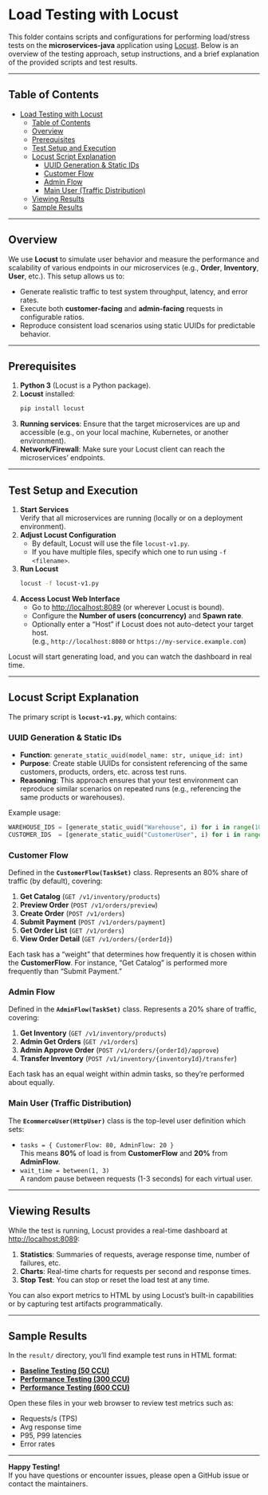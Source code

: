 # Load Testing with Locust

This folder contains scripts and configurations for performing load/stress tests on the **microservices-java** application using [Locust](https://locust.io/). Below is an overview of the testing approach, setup instructions, and a brief explanation of the provided scripts and test results.

---

## Table of Contents

- [Load Testing with Locust](#load-testing-with-locust)
  - [Table of Contents](#table-of-contents)
  - [Overview](#overview)
  - [Prerequisites](#prerequisites)
  - [Test Setup and Execution](#test-setup-and-execution)
  - [Locust Script Explanation](#locust-script-explanation)
    - [UUID Generation \& Static IDs](#uuid-generation--static-ids)
    - [Customer Flow](#customer-flow)
    - [Admin Flow](#admin-flow)
    - [Main User (Traffic Distribution)](#main-user-traffic-distribution)
  - [Viewing Results](#viewing-results)
  - [Sample Results](#sample-results)

---

## Overview

We use **Locust** to simulate user behavior and measure the performance and scalability of various endpoints in our microservices (e.g., **Order**, **Inventory**, **User**, etc.). This setup allows us to:

- Generate realistic traffic to test system throughput, latency, and error rates.
- Execute both **customer-facing** and **admin-facing** requests in configurable ratios.
- Reproduce consistent load scenarios using static UUIDs for predictable behavior.

---

## Prerequisites

1. **Python 3** (Locust is a Python package).
2. **Locust** installed:  
   ```bash
   pip install locust
   ```
3. **Running services**: Ensure that the target microservices are up and accessible (e.g., on your local machine, Kubernetes, or another environment).
4. **Network/Firewall**: Make sure your Locust client can reach the microservices’ endpoints.

---

## Test Setup and Execution

1. **Start Services**  
   Verify that all microservices are running (locally or on a deployment environment).
2. **Adjust Locust Configuration**  
   - By default, Locust will use the file `locust-v1.py`.
   - If you have multiple files, specify which one to run using `-f <filename>`.
3. **Run Locust**  
   ```bash
   locust -f locust-v1.py
   ```
4. **Access Locust Web Interface**  
   - Go to [http://localhost:8089](http://localhost:8089) (or wherever Locust is bound).
   - Configure the **Number of users (concurrency)** and **Spawn rate**.
   - Optionally enter a “Host” if Locust does not auto-detect your target host.  
     (e.g., `http://localhost:8080` or `https://my-service.example.com`)

Locust will start generating load, and you can watch the dashboard in real time.

---

## Locust Script Explanation

The primary script is **`locust-v1.py`**, which contains:

### UUID Generation & Static IDs

- **Function**: `generate_static_uuid(model_name: str, unique_id: int)`
- **Purpose**: Create stable UUIDs for consistent referencing of the same customers, products, orders, etc. across test runs.
- **Reasoning**: This approach ensures that your test environment can reproduce similar scenarios on repeated runs (e.g., referencing the same products or warehouses).

Example usage:
```python
WAREHOUSE_IDS = [generate_static_uuid("Warehouse", i) for i in range(100)]
CUSTOMER_IDS  = [generate_static_uuid("CustomerUser", i) for i in range(50)]
```

### Customer Flow

Defined in the **`CustomerFlow(TaskSet)`** class. Represents an 80% share of traffic (by default), covering:

1. **Get Catalog** (`GET /v1/inventory/products`)  
2. **Preview Order** (`POST /v1/orders/preview`)  
3. **Create Order** (`POST /v1/orders`)  
4. **Submit Payment** (`POST /v1/orders/payment`)  
5. **Get Order List** (`GET /v1/orders`)  
6. **View Order Detail** (`GET /v1/orders/{orderId}`)

Each task has a “weight” that determines how frequently it is chosen within the **CustomerFlow**. For instance, “Get Catalog” is performed more frequently than “Submit Payment.”

### Admin Flow

Defined in the **`AdminFlow(TaskSet)`** class. Represents a 20% share of traffic, covering:

1. **Get Inventory** (`GET /v1/inventory/products`)  
2. **Admin Get Orders** (`GET /v1/orders`)  
3. **Admin Approve Order** (`POST /v1/orders/{orderId}/approve`)  
4. **Transfer Inventory** (`POST /v1/inventory/{inventoryId}/transfer`)

Each task has an equal weight within admin tasks, so they’re performed about equally.

### Main User (Traffic Distribution)

The **`EcommerceUser(HttpUser)`** class is the top-level user definition which sets:

- `tasks = { CustomerFlow: 80, AdminFlow: 20 }`  
  This means **80%** of load is from **CustomerFlow** and **20%** from **AdminFlow**.
- `wait_time = between(1, 3)`  
  A random pause between requests (1-3 seconds) for each virtual user.

---

## Viewing Results

While the test is running, Locust provides a real-time dashboard at [http://localhost:8089](http://localhost:8089):

1. **Statistics**: Summaries of requests, average response time, number of failures, etc.
2. **Charts**: Real-time charts for requests per second and response times.
3. **Stop Test**: You can stop or reset the load test at any time.

You can also export metrics to HTML by using Locust’s built-in capabilities or by capturing test artifacts programmatically.

---

## Sample Results

In the `result/` directory, you’ll find example test runs in HTML format:

- **[Baseline Testing (50 CCU)](result/baseline-testing-50-ccu.html)**  
- **[Performance Testing (300 CCU)](result/perfomace-ccu-300.html)**  
- **[Performance Testing (600 CCU)](result/perfomance-600-ccu.html)**  

Open these files in your web browser to review test metrics such as:

- Requests/s (TPS)
- Avg response time
- P95, P99 latencies
- Error rates

---


**Happy Testing!**  
If you have questions or encounter issues, please open a GitHub issue or contact the maintainers.